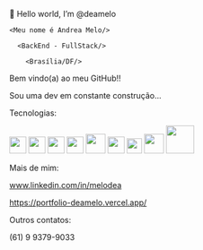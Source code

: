   👋 Hello world, I’m @deamelo 
  
    <Meu nome é Andrea Melo/>
  
      <BackEnd - FullStack/> 
  
        <Brasília/DF/>
  
  Bem vindo(a) ao meu GitHub!!
      
  Sou uma dev em constante construção... 
  
  Tecnologias:  
  
  <div>
  
  <img src="https://user-images.githubusercontent.com/87037732/184507875-ae82b19c-98c4-41c1-9234-8a2d01d63757.png" width="30px"/>
  <img src="https://user-images.githubusercontent.com/87037732/184508026-9af8b73a-8f27-4bc8-9a0c-3fc177a67088.jpg" width="30px"/> 
  <img src="https://user-images.githubusercontent.com/87037732/184507931-58bd7d0e-f0b0-47d1-8b72-01c59ba23078.svg" width="30px"/>
  <img src="https://user-images.githubusercontent.com/87037732/184507959-1e72f77c-2f50-49ab-8b1d-6cff0d476d87.png" width="30px"/>
  <img src="https://user-images.githubusercontent.com/87037732/184508541-162e632c-ccc9-44be-80b9-19b1c2d3865e.png" width="35px"/>
   
  <img src="https://user-images.githubusercontent.com/87037732/175788120-05484be1-f035-44a0-9bc5-cfcafa0cf819.png" width="30px"/>
  <img src="https://user-images.githubusercontent.com/87037732/175788498-9ec92fcd-8bc4-412e-abd3-c8729b8425c8.png" width="27px" />
  <img src="https://user-images.githubusercontent.com/87037732/175788524-7433e081-9f02-4906-b95d-a67266de3eab.png" width="35px" />
  <img src="https://user-images.githubusercontent.com/87037732/175788641-4ecdc27b-35c8-4b8f-8097-99d6373c29fc.svg" width="50px" />
  </div>


  Mais de mim:
  
  www.linkedin.com/in/melodea
  
  https://portfolio-deamelo.vercel.app/
  
  Outros contatos:
  
  (61) 9 9379-9033



